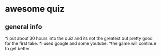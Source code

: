 # awesome quiz

## general info
*i put about 30 hours into the quiz and its not the greatest but pretty good for the first take.
*i used google and some youtube.
*the game will continue to get better


